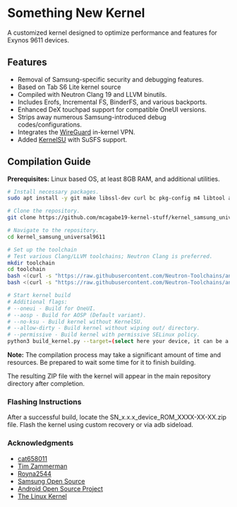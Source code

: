 # Something New Kernel

A customized kernel designed to optimize performance and features for Exynos 9611 devices.

## Features
- Removal of Samsung-specific security and debugging features.
- Based on Tab S6 Lite kernel source
- Compiled with Neutron Clang 19 and LLVM binutils.
- Includes Erofs, Incremental FS, BinderFS, and various backports.
- Enhanced DeX touchpad support for compatible OneUI versions.
- Strips away numerous Samsung-introduced debug codes/configurations.
- Integrates the [WireGuard](https://www.wireguard.com/) in-kernel VPN.
- Added [KernelSU](https://github.com/backslashxx/KernelSU) with SuSFS support.

## Compilation Guide

**Prerequisites:** Linux based OS, at least 8GB RAM, and additional utilities.

```bash
# Install necessary packages.
sudo apt install -y git make libssl-dev curl bc pkg-config m4 libtool automake autoconf python3-is-python3 libarchive-tools

# Clone the repository.
git clone https://github.com/mcagabe19-kernel-stuff/kernel_samsung_universal9611

# Navigate to the repository.
cd kernel_samsung_universal9611

# Set up the toolchain
# Test various Clang/LLVM toolchains; Neutron Clang is preferred.
mkdir toolchain
cd toolchain
bash <(curl -s "https://raw.githubusercontent.com/Neutron-Toolchains/antman/main/antman") -S=10032024
bash <(curl -s "https://raw.githubusercontent.com/Neutron-Toolchains/antman/main/antman") --patch=glibc

# Start kernel build
# Additional flags:
# --oneui - Build for OneUI.
# --aosp - Build for AOSP (Default variant).
# --no-ksu - Build kernel without KernelSU.
# --allow-dirty - Build kernel without wiping out/ directory.
# --permissive - Build kernel with permissive SELinux policy.
python3 build_kernel.py --target=(select here your device, it can be a a51, f41, m31s, gta4xl, gta4xlwifi, m21) (Additional flags)
```
**Note:** The compilation process may take a significant amount of time and resources. Be prepared to wait some time for it to finish building.

The resulting ZIP file with the kernel will appear in the main repository directory after completion.

### Flashing Instructions

After a successful build, locate the SN_x.x.x_device_ROM_XXXX-XX-XX.zip file.
Flash the kernel using custom recovery or via adb sideload.

### Acknowledgments

- [cat658011](https://github.com/cat658011)
- [Tim Zammerman](https://github.com/linux4)
- [Royna2544](https://github.com/Royna2544)
- [Samsung Open Source](https://opensource.samsung.com/)
- [Android Open Source Project](https://source.android.com/)
- [The Linux Kernel](https://www.kernel.org/)
